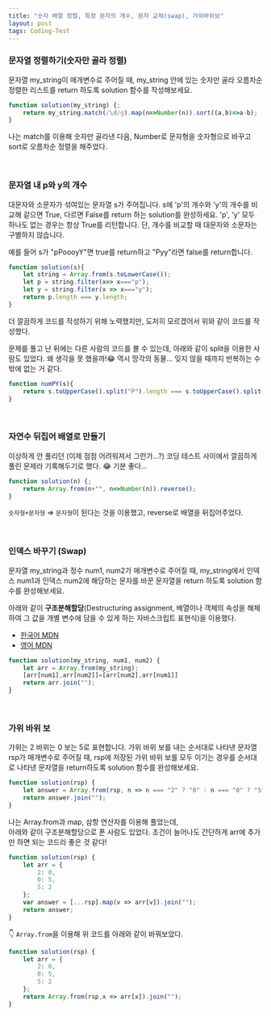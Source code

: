 ```yaml
---
title: "숫자 배열 정렬, 특정 문자의 개수, 문자 교체(swap), 가위바위보"
layout: post
tags: Coding-Test
---
```


### 문자열 정렬하기(숫자만 골라 정렬)
문자열 my_string이 매개변수로 주어질 때, my_string 안에 있는 숫자만 골라 오름차순 정렬한 리스트를 return 하도록 solution 함수를 작성해보세요.

```jsx
function solution(my_string) {;
    return my_string.match(/\d/g).map(n=>Number(n)).sort((a,b)=>a-b);
}
```
나는 match를 이용해 숫자만 골라낸 다음, Number로 문자형을 숫자형으로 바꾸고 sort로 오름차순 정렬을 해주었다.








<br>

### 문자열 내 p와 y의 개수
대문자와 소문자가 섞여있는 문자열 s가 주어집니다. s에 'p'의 개수와 'y'의 개수를 비교해
같으면 True, 다르면 False를 return 하는 solution를 완성하세요.
'p', 'y' 모두 하나도 없는 경우는 항상 True를 리턴합니다. 단, 개수를 비교할 때 대문자와 소문자는 구별하지 않습니다.

예를 들어 s가 "pPoooyY"면 true를 return하고 "Pyy"라면 false를 return합니다.

```jsx
function solution(s){
    let string = Array.from(s.toLowerCase());
    let p = string.filter(x=> x==="p");
    let y = string.filter(x => x==="y");
    return p.length === y.length;
}
```
더 깔끔하게 코드를 작성하기 위해 노력했지만, 도저히 모르겠어서 위와 같이 코드를 작성했다.

문제를 풀고 난 뒤에는 다른 사람의 코드를 볼 수 있는데, 아래와 같이 split을 이용한 사람도 있었다.
왜 생각을 못 했을까!😂 역시 망각의 동물... 잊지 않을 때까지 반복하는 수밖에 없는 거 같다.  
```jsx
function numPY(s){
    return s.toUpperCase().split("P").length === s.toUpperCase().split("Y").length;
}
```

<br>

### 자연수 뒤집어 배열로 만들기

이상하게 안 풀리던 (이제 점점 어려워져서 그런가...?) 코딩 테스트 사이에서 깔끔하게 풀린 문제라 기록해두기로 했다.
😂 기분 좋다...
```jsx
function solution(n) {;
    return Array.from(n+"", n=>Number(n)).reverse();
}
```
`숫자형+문자형` ⇒ `문자형`이 된다는 것을 이용했고, reverse로 배열을 뒤집어주었다. 

<br>

### 인덱스 바꾸기 (Swap)
문자열 my_string과 정수 num1, num2가 매개변수로 주어질 때, my_string에서 인덱스 num1과 인덱스 num2에 해당하는 문자를 바꾼 문자열을 return 하도록 solution 함수를 완성해보세요.


아래와 같이 **구조분해할당**(Destructuring assignment, 배열이나 객체의 속성을 해체하여 그 값을 개별 변수에 담을 수 있게 하는 자바스크립트 표현식)을 이용했다.
- <a href="https://developer.mozilla.org/ko/docs/Web/JavaScript/Reference/Operators/Destructuring_assignment">한국어 MDN</a>
- <a href="https://developer.mozilla.org/en-US/docs/Web/JavaScript/Reference/Operators/Destructuring_assignment">영어 MDN</a>
```jsx
function solution(my_string, num1, num2) {
    let arr = Array.from(my_string);
    [arr[num1],arr[num2]]=[arr[num2],arr[num1]]
    return arr.join("");
}
```

<br>

### 가위 바위 보
가위는 2 바위는 0 보는 5로 표현합니다. 가위 바위 보를 내는 순서대로 나타낸 문자열 rsp가 매개변수로 주어질 때,
rsp에 저장된 가위 바위 보를 모두 이기는 경우를 순서대로 나타낸 문자열을 return하도록 solution 함수를 완성해보세요.

```jsx
function solution(rsp) {
    let answer = Array.from(rsp, n => n === "2" ? "0" : n === "0" ? "5" : "2");
    return answer.join("");
}
```
나는 Array.from과 map, 삼항 연산자를 이용해 풀었는데,<br> 
아래와 같이 구조분해할당으로 푼 사람도 있었다.
조건이 늘어나도 간단하게 arr에 추가만 하면 되는 코드라 좋은 것 같다!
```jsx
function solution(rsp) {
    let arr = {
        2: 0,
        0: 5,
        5: 2
    };
    var answer = [...rsp].map(v => arr[v]).join("");
    return answer;
}
```

👇 `Array.from`을 이용해 위 코드를 아래와 같이 바꿔보았다.
```jsx
function solution(rsp) {
    let arr = {
        2: 0,
        0: 5,
        5: 2
    };
    return Array.from(rsp,x => arr[x]).join("");
}
```

<br>
<br>
